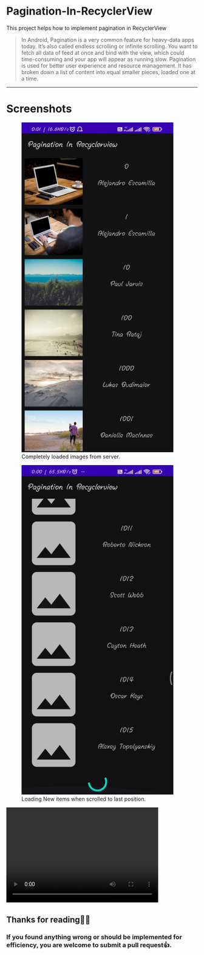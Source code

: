# Pagination-In-RecyclerView

This project helps how to implement pagination in RecyclerView

> In Android, Pagination is a very common feature for heavy-data apps today. It’s also called endless scrolling or infinite scrolling. You want to fetch all data of feed at once and bind with the view, which could time-consuming and your app will appear as running slow. Pagination is used for better user experience and resource management. It has broken down a list of content into equal smaller pieces, loaded one at a time.

---

# Screenshots

<figure>
    <img src="screenshots/CompletelyLoaded.jpeg" width="400">
    <figcaption>Completely loaded images from server.</figcaption>
</figure>

<figure>
    <img src="screenshots/LoadingNewItems.jpeg" width="400">
    <figcaption>Loading New items when scrolled to last position.</figcaption>
</figure>
<video width="400" height="250" controls>
  <source src="screenshots/DemoVideo.mp4" type="video/mp4">
</video>

## Thanks for reading💯💯

### If you found anything wrong or should be implemented for efficiency, you are welcome to submit a pull request👍.
